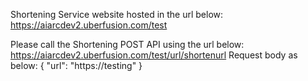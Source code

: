 Shortening Service website hosted in the url below:
https://aiarcdev2.uberfusion.com/test

Please call the Shortening POST API using the url below:
https://aiarcdev2.uberfusion.com/test/url/shortenurl
Request body as below:
{
   "url": "https://testing"
}

